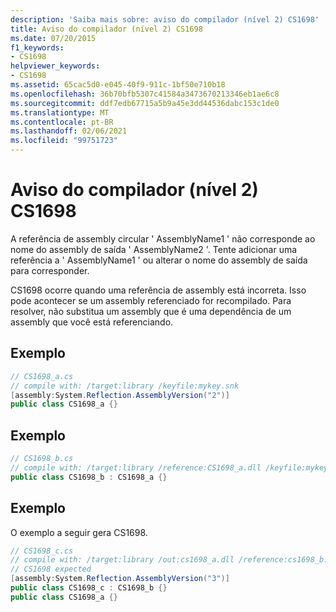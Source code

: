 ```yaml
---
description: 'Saiba mais sobre: aviso do compilador (nível 2) CS1698'
title: Aviso do compilador (nível 2) CS1698
ms.date: 07/20/2015
f1_keywords:
- CS1698
helpviewer_keywords:
- CS1698
ms.assetid: 65cac5d0-e045-40f9-911c-1bf50e710b18
ms.openlocfilehash: 36b70bfb5307c41584a3473670213346eb1ae6c8
ms.sourcegitcommit: ddf7edb67715a5b9a45e3dd44536dabc153c1de0
ms.translationtype: MT
ms.contentlocale: pt-BR
ms.lasthandoff: 02/06/2021
ms.locfileid: "99751723"
---
```

# <a name="compiler-warning-level-2-cs1698"></a>Aviso do compilador (nível 2) CS1698

A referência de assembly circular ' AssemblyName1 ' não corresponde ao nome do assembly de saída ' AssemblyName2 '. Tente adicionar uma referência a ' AssemblyName1 ' ou alterar o nome do assembly de saída para corresponder.  
  
 CS1698 ocorre quando uma referência de assembly está incorreta. Isso pode acontecer se um assembly referenciado for recompilado. Para resolver, não substitua um assembly que é uma dependência de um assembly que você está referenciando.  
  
## <a name="example"></a>Exemplo  
  
```csharp  
// CS1698_a.cs  
// compile with: /target:library /keyfile:mykey.snk  
[assembly:System.Reflection.AssemblyVersion("2")]  
public class CS1698_a {}  
```  
  
## <a name="example"></a>Exemplo  
  
```csharp  
// CS1698_b.cs  
// compile with: /target:library /reference:CS1698_a.dll /keyfile:mykey.snk  
public class CS1698_b : CS1698_a {}  
```  
  
## <a name="example"></a>Exemplo  

 O exemplo a seguir gera CS1698.  
  
```csharp  
// CS1698_c.cs  
// compile with: /target:library /out:cs1698_a.dll /reference:cs1698_b.dll /keyfile:mykey.snk  
// CS1698 expected  
[assembly:System.Reflection.AssemblyVersion("3")]  
public class CS1698_c : CS1698_b {}  
public class CS1698_a {}  
```
